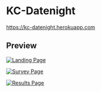 # KC-Datenight
https://kc-datenight.herokuapp.com

## Preview
[![Landing Page](public/style/img/LandingPage.png)](https://kc-datenight.herokuapp.com/)

[![Survey Page](public/style/img/SurveyPage.png)](https://kc-datenight.herokuapp.com/survey)

[![Results Page](public/style/img/SurveyPage.png)](https://kc-datenight.herokuapp.com/survey)


